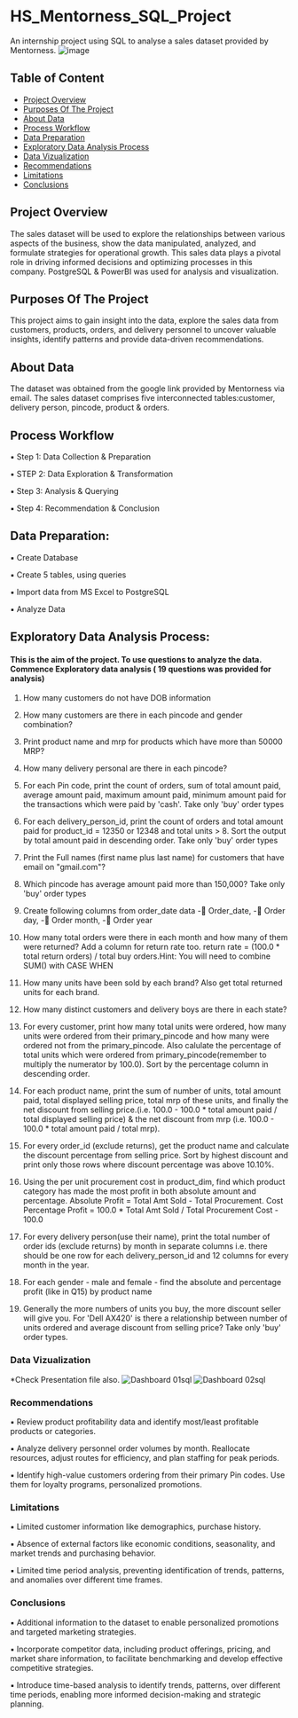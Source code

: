# HS_Mentorness_SQL_Project
An internship project using SQL to analyse a sales dataset provided by Mentorness.
![image](https://github.com/hanifasalihu/HS_Mentorness_SQL_Project/assets/157046638/001a94d9-df2f-4efe-be12-9ea78b24dc5c)


## Table of Content

- [ Project Overview](#project-overview)
- [ Purposes Of The Project](#purposes-of-the-project)
- [About Data](#about-data)
- [Process Workflow](Process-Workflow)
- [Data Preparation](Data-Preparation)
- [Exploratory Data Analysis Process](#exploratory-data-analysis-process)
- [Data Vizualization](#data-vizualization)
- [Recommendations](#recommendations)
- [Limitations](#limitations)
- [Conclusions](#conclusions)


## Project Overview

The sales dataset will be used to explore the relationships between various aspects of the business, show the data manipulated, analyzed, and formulate strategies for operational growth.
This sales data plays a pivotal role in driving informed decisions and optimizing processes in this company. 
PostgreSQL & PowerBI was used for analysis and visualization.


## Purposes Of The Project

This project aims to gain insight into the data, explore the sales data from customers, products, orders, and delivery personnel to uncover valuable insights, identify patterns and provide data-driven recommendations. 

## About Data

The dataset was obtained from the google link provided by Mentorness via email. The sales dataset comprises five interconnected tables:customer, delivery person, pincode, product & orders.


## Process Workflow

▪ Step 1: Data Collection & Preparation

▪ STEP 2: Data Exploration & Transformation

▪ Step 3: Analysis & Querying

▪ Step 4: Recommendation & Conclusion


 ## **Data Preparation:**  

▪ Create Database

▪ Create 5 tables, using queries

▪ Import data from MS Excel to PostgreSQL

▪ Analyze Data



## **Exploratory Data Analysis Process:** 
#### This is the aim of the project. To use questions to analyze the data. Commence Exploratory data analysis ( 19 questions was provided for analysis)


1.  How many customers do not have DOB information
2.  How many customers are there in each pincode and gender combination?
3.  Print product name and mrp for products which have more than 50000 MRP?
4.  How many delivery personal are there in each pincode?
5.  For each Pin code, print the count of orders, sum of total amount paid, average amount paid,
    maximum amount paid, minimum amount paid for the transactions which were paid by 'cash'. Take only 'buy' order types
6.  For each delivery_person_id, print the count of orders and total amount paid for product_id = 12350 or 12348 and total units > 8. Sort the output by total amount paid       in descending order. Take only 'buy' order types
7.  Print the Full names (first name plus last name) for customers that have email on "gmail.com"?
8.  Which pincode has average amount paid more than 150,000? Take only 'buy' order types
9.  Create following columns from order_date data - Order_date, - Order day, - Order month, - Order year
10. How many total orders were there in each month and how many of them were returned? Add a column for return rate too.
    return rate = (100.0 * total return orders) / total buy orders.Hint: You will need to combine SUM() with CASE WHEN
11. How many units have been sold by each brand? Also get total returned units for each brand.

12. How many distinct customers and delivery boys are there in each state?

13. For every customer, print how many total units were ordered, how many units were ordered from their primary_pincode and how many were ordered not from the
    primary_pincode. Also calulate the percentage of total units which were ordered from primary_pincode(remember to multiply the numerator by 100.0).
    Sort by the percentage column in descending order.
14. For each product name, print the sum of number of units, total amount paid, total displayed selling price, total mrp of these units, 
    and finally the net discount from selling price.(i.e. 100.0 - 100.0 * total amount paid / total displayed selling price) &
    the net discount from mrp (i.e. 100.0 - 100.0 * total amount paid / total mrp).
15. For every order_id (exclude returns), get the product name and calculate the discount percentage from selling price. 
    Sort by highest discount and print only those rows where discount percentage was above 10.10%.
16. Using the per unit procurement cost in product_dim, find which product category has made the most profit in both absolute amount and percentage. Absolute Profit =           Total Amt Sold - Total Procurement. Cost Percentage Profit = 100.0 * Total Amt Sold / Total Procurement Cost - 100.0
17. For every delivery person(use their name), print the total number of order ids (exclude returns) by month in separate columns
    i.e. there should be one row for each delivery_person_id and 12 columns for every month in the year.
18. For each gender - male and female - find the absolute and percentage profit (like in Q15) by product name
19. Generally the more numbers of units you buy, the more discount seller will give you.
    For 'Dell AX420' is there a relationship between number of units ordered and average discount from selling price? Take only 'buy' order types.



### Data Vizualization
 *Check Presentation file also.
 ![Dashboard 01sql](https://github.com/hanifasalihu/HS_Mentorness_SQL_Project/assets/157046638/0e49b366-910d-42e8-9425-27655905d830)
 ![Dashboard 02sql](https://github.com/hanifasalihu/HS_Mentorness_SQL_Project/assets/157046638/8708a8a8-e22e-47f6-a72b-a592620a2ce6)


### Recommendations

▪ Review product profitability data and identify most/least profitable products or categories.

▪ Analyze delivery personnel order volumes by month. Reallocate resources, adjust routes for efficiency, and plan staffing for peak periods.

▪ Identify high-value customers ordering from their primary Pin codes. Use them for loyalty programs, personalized promotions.


### Limitations

▪ Limited customer information like demographics, purchase history.

▪ Absence of external factors like economic conditions, seasonality, and market trends and purchasing behavior.

▪ Limited time period analysis, preventing identification of trends, patterns, and anomalies over different time frames.


### Conclusions

▪ Additional information to the dataset to enable personalized promotions and targeted marketing strategies.

▪ Incorporate competitor data, including product offerings, pricing, and market share information, to facilitate benchmarking and develop effective competitive strategies.

▪ Introduce time-based analysis to identify trends, patterns, over different time periods, enabling more informed decision-making and strategic planning.



